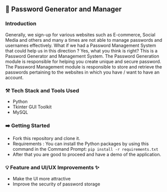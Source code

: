 ## 🔑 Password Generator and Manager

### Introduction
Generally, we sign-up for various websites such as E-commerce, Social Media and others and many a times are not able to manage passwords and usernames effectively. What if we had a Password Management System that could help us in this direction ? Yes, what you think is right? This is a Password Generator and Management System. The Password Generation module is responsible for helping you create unique and secure password. The Password Management module is responsible to store and retrieve the passwords pertaining to the websites in which you have / want to have an account. 

### ⚒️ Tech Stack and Tools Used

* Python
* Tkinter GUI Toolkit
* MySQL

### ➡️ Getting Started 

* Fork this repository and clone it.
* Requirements : You can install the Python packages by using this command in the Command Prompt: 
```pip install -r requirements.txt```
* After that you are good to proceed and have a demo of the application.


### 💡 Feature and UI/UX Improvements ✨

* Make the UI more attractive
* Improve the security of password storage


